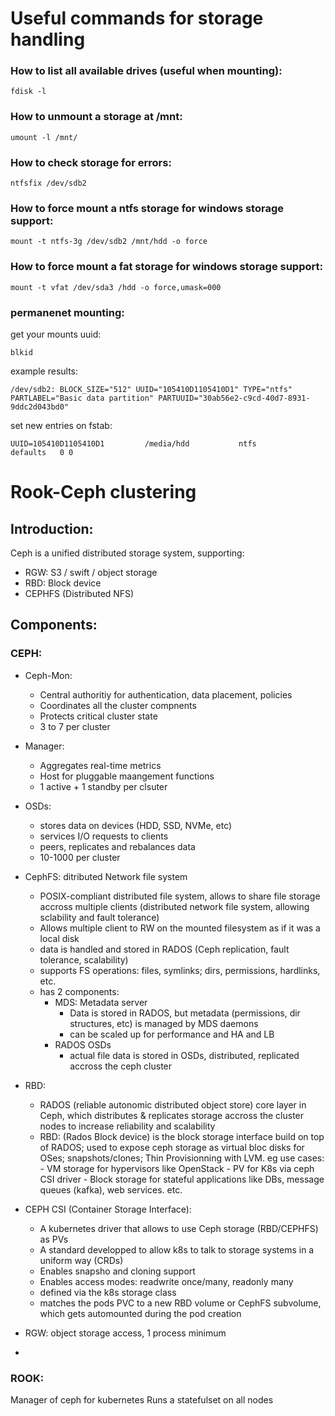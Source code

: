 # Useful commands for storage handling

### How to list all available drives (useful when mounting):
``` console
fdisk -l
```

### How to unmount a storage at /mnt:

``` console
umount -l /mnt/
```

### How to check storage for errors:

``` console
ntfsfix /dev/sdb2
```


### How to force mount a ntfs storage for windows storage support:

``` console
mount -t ntfs-3g /dev/sdb2 /mnt/hdd -o force
```

### How to force mount a fat storage for windows storage support:

``` console
mount -t vfat /dev/sda3 /hdd -o force,umask=000
```

### permanenet mounting:

get your mounts uuid:

``` console
blkid
```

example results:
``` console
/dev/sdb2: BLOCK_SIZE="512" UUID="105410D1105410D1" TYPE="ntfs" PARTLABEL="Basic data partition" PARTUUID="30ab56e2-c9cd-40d7-8931-9ddc2d043bd0"
```

set new entries on fstab:

``` console
UUID=105410D1105410D1         /media/hdd           ntfs          defaults   0 0
```


# Rook-Ceph clustering

## Introduction:
Ceph is a unified distributed storage system, supporting:
- RGW: S3 / swift / object storage
- RBD: Block device
- CEPHFS (Distributed NFS)

## Components:
### CEPH:
- Ceph-Mon:
  - Central authoritiy for authentication, data placement, policies
  - Coordinates all the cluster compnents
  - Protects critical cluster state
  - 3 to 7 per cluster
- Manager:
  - Aggregates real-time metrics
  - Host for pluggable maangement functions
  - 1 active + 1 standby per clsuter
- OSDs:
  - stores data on devices (HDD, SSD, NVMe, etc)
  - services I/O requests to clients
  - peers, replicates and rebalances data
  - 10-1000 per cluster

- CephFS: ditributed Network file system
  - POSIX-compliant distributed file system, allows to share file storage accross multiple clients (distributed network file system, allowing sclability and fault tolerance)
  - Allows multiple client to RW on the mounted filesystem as if it was a local disk
  - data is handled and stored in RADOS (Ceph replication, fault tolerance, scalability)
  - supports FS operations: files, symlinks; dirs, permissions, hardlinks, etc.
  - has 2 components:
    - MDS: Metadata server
      - Data is stored in RADOS, but metadata (permissions, dir structures, etc) is managed by MDS daemons
      - can be scaled up for performance and HA and LB 
    - RADOS OSDs
      - actual file data is stored in OSDs, distributed, replicated accross the ceph cluster      
- RBD:
  - RADOS (reliable autonomic distributed object store) core layer in Ceph, which distributes & replicates storage accross the cluster nodes to increase reliability and scalability
  - RBD: (Rados Block device) is the block storage interface build on top of RADOS; used to expose ceph storage as virtual bloc disks for OSes; snapshots/clones; Thin Provisionning with LVM.
          eg use cases:
          - VM storage for hypervisors like OpenStack
          - PV for K8s via ceph CSI driver
          - Block storage for stateful applications like DBs, message queues (kafka), web services. etc.
- CEPH CSI (Container Storage Interface):
  - A kubernetes driver that allows to use Ceph storage (RBD/CEPHFS) as PVs
  - A standard developped to allow k8s to talk to storage systems in a uniform way (CRDs)
  - Enables snapsho and cloning support
  - Enables access modes: readwrite once/many, readonly many
  - defined via the k8s storage class
  - matches the pods PVC to a new RBD volume or CephFS subvolume, which gets automounted during the pod creation
- RGW: object storage access, 1 process minimum

  
- 
### ROOK:
Manager of ceph for kubernetes
Runs a statefulset on all nodes



